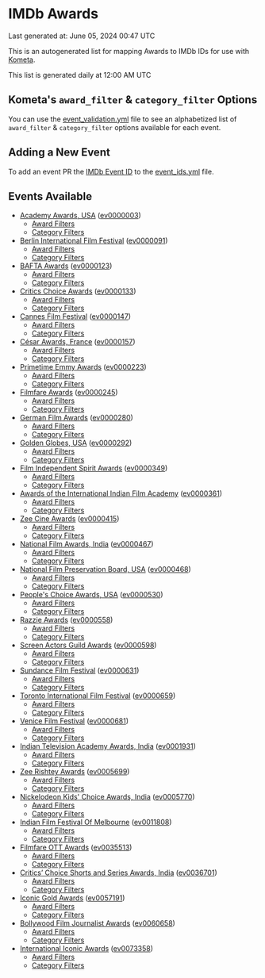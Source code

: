# IMDb Awards

Last generated at: June 05, 2024 00:47 UTC

This is an autogenerated list for mapping Awards to IMDb IDs for use with [Kometa](https://github.com/Kometa-Team/Kometa).

This list is generated daily at 12:00 AM UTC 

## Kometa's `award_filter` & `category_filter` Options

You can use the [event_validation.yml](https://github.com/Kometa-Team/IMDb-Awards/blob/master/event_validation.yml) file to see an alphabetized list of `award_filter` & `category_filter` options available for each event.

## Adding a New Event

To add an event PR the [IMDb Event ID](https://www.imdb.com/event/all/) to the [event_ids.yml](https://github.com/Kometa-Team/IMDb-Awards/blob/master/event_ids.yml) file.

## Events Available

* [Academy Awards, USA](https://www.imdb.com/event/ev0000003) ([ev0000003](https://github.com/Kometa-Team/IMDb-Awards/blob/master/event_validation.yml#L1))
  * [Award Filters](https://github.com/Kometa-Team/IMDb-Awards/blob/master/event_validation.yml#L6)
  * [Category Filters](https://github.com/Kometa-Team/IMDb-Awards/blob/master/event_validation.yml#L14)
* [Berlin International Film Festival](https://www.imdb.com/event/ev0000091) ([ev0000091](https://github.com/Kometa-Team/IMDb-Awards/blob/master/event_validation.yml#L148))
  * [Award Filters](https://github.com/Kometa-Team/IMDb-Awards/blob/master/event_validation.yml#L152)
  * [Category Filters](https://github.com/Kometa-Team/IMDb-Awards/blob/master/event_validation.yml#L346)
* [BAFTA Awards](https://www.imdb.com/event/ev0000123) ([ev0000123](https://github.com/Kometa-Team/IMDb-Awards/blob/master/event_validation.yml#L622))
  * [Award Filters](https://github.com/Kometa-Team/IMDb-Awards/blob/master/event_validation.yml#L627)
  * [Category Filters](https://github.com/Kometa-Team/IMDb-Awards/blob/master/event_validation.yml#L660)
* [Critics Choice Awards](https://www.imdb.com/event/ev0000133) ([ev0000133](https://github.com/Kometa-Team/IMDb-Awards/blob/master/event_validation.yml#L1150))
  * [Award Filters](https://github.com/Kometa-Team/IMDb-Awards/blob/master/event_validation.yml#L1153)
  * [Category Filters](https://github.com/Kometa-Team/IMDb-Awards/blob/master/event_validation.yml#L1158)
* [Cannes Film Festival](https://www.imdb.com/event/ev0000147) ([ev0000147](https://github.com/Kometa-Team/IMDb-Awards/blob/master/event_validation.yml#L1259))
  * [Award Filters](https://github.com/Kometa-Team/IMDb-Awards/blob/master/event_validation.yml#L1264)
  * [Category Filters](https://github.com/Kometa-Team/IMDb-Awards/blob/master/event_validation.yml#L1430)
* [César Awards, France](https://www.imdb.com/event/ev0000157) ([ev0000157](https://github.com/Kometa-Team/IMDb-Awards/blob/master/event_validation.yml#L1659))
  * [Award Filters](https://github.com/Kometa-Team/IMDb-Awards/blob/master/event_validation.yml#L1662)
  * [Category Filters](https://github.com/Kometa-Team/IMDb-Awards/blob/master/event_validation.yml#L1667)
* [Primetime Emmy Awards](https://www.imdb.com/event/ev0000223) ([ev0000223](https://github.com/Kometa-Team/IMDb-Awards/blob/master/event_validation.yml#L1724))
  * [Award Filters](https://github.com/Kometa-Team/IMDb-Awards/blob/master/event_validation.yml#L1729)
  * [Category Filters](https://github.com/Kometa-Team/IMDb-Awards/blob/master/event_validation.yml#L1736)
* [Filmfare Awards](https://www.imdb.com/event/ev0000245) ([ev0000245](https://github.com/Kometa-Team/IMDb-Awards/blob/master/event_validation.yml#L2937))
  * [Award Filters](https://github.com/Kometa-Team/IMDb-Awards/blob/master/event_validation.yml#L2941)
  * [Category Filters](https://github.com/Kometa-Team/IMDb-Awards/blob/master/event_validation.yml#L2950)
* [German Film Awards](https://www.imdb.com/event/ev0000280) ([ev0000280](https://github.com/Kometa-Team/IMDb-Awards/blob/master/event_validation.yml#L3052))
  * [Award Filters](https://github.com/Kometa-Team/IMDb-Awards/blob/master/event_validation.yml#L3056)
  * [Category Filters](https://github.com/Kometa-Team/IMDb-Awards/blob/master/event_validation.yml#L3079)
* [Golden Globes, USA](https://www.imdb.com/event/ev0000292) ([ev0000292](https://github.com/Kometa-Team/IMDb-Awards/blob/master/event_validation.yml#L3152))
  * [Award Filters](https://github.com/Kometa-Team/IMDb-Awards/blob/master/event_validation.yml#L3157)
  * [Category Filters](https://github.com/Kometa-Team/IMDb-Awards/blob/master/event_validation.yml#L3165)
* [Film Independent Spirit Awards](https://www.imdb.com/event/ev0000349) ([ev0000349](https://github.com/Kometa-Team/IMDb-Awards/blob/master/event_validation.yml#L3331))
  * [Award Filters](https://github.com/Kometa-Team/IMDb-Awards/blob/master/event_validation.yml#L3334)
  * [Category Filters](https://github.com/Kometa-Team/IMDb-Awards/blob/master/event_validation.yml#L3343)
* [Awards of the International Indian Film Academy](https://www.imdb.com/event/ev0000361) ([ev0000361](https://github.com/Kometa-Team/IMDb-Awards/blob/master/event_validation.yml#L3383))
  * [Award Filters](https://github.com/Kometa-Team/IMDb-Awards/blob/master/event_validation.yml#L3385)
  * [Category Filters](https://github.com/Kometa-Team/IMDb-Awards/blob/master/event_validation.yml#L3394)
* [Zee Cine Awards](https://www.imdb.com/event/ev0000415) ([ev0000415](https://github.com/Kometa-Team/IMDb-Awards/blob/master/event_validation.yml#L3473))
  * [Award Filters](https://github.com/Kometa-Team/IMDb-Awards/blob/master/event_validation.yml#L3475)
  * [Category Filters](https://github.com/Kometa-Team/IMDb-Awards/blob/master/event_validation.yml#L3485)
* [National Film Awards, India](https://www.imdb.com/event/ev0000467) ([ev0000467](https://github.com/Kometa-Team/IMDb-Awards/blob/master/event_validation.yml#L3590))
  * [Award Filters](https://github.com/Kometa-Team/IMDb-Awards/blob/master/event_validation.yml#L3594)
  * [Category Filters](https://github.com/Kometa-Team/IMDb-Awards/blob/master/event_validation.yml#L3607)
* [National Film Preservation Board, USA](https://www.imdb.com/event/ev0000468) ([ev0000468](https://github.com/Kometa-Team/IMDb-Awards/blob/master/event_validation.yml#L3798))
  * [Award Filters](https://github.com/Kometa-Team/IMDb-Awards/blob/master/event_validation.yml#L3801)
  * [Category Filters](https://github.com/Kometa-Team/IMDb-Awards/blob/master/event_validation.yml#L3803)
* [People's Choice Awards, USA](https://www.imdb.com/event/ev0000530) ([ev0000530](https://github.com/Kometa-Team/IMDb-Awards/blob/master/event_validation.yml#L3806))
  * [Award Filters](https://github.com/Kometa-Team/IMDb-Awards/blob/master/event_validation.yml#L3809)
  * [Category Filters](https://github.com/Kometa-Team/IMDb-Awards/blob/master/event_validation.yml#L3812)
* [Razzie Awards](https://www.imdb.com/event/ev0000558) ([ev0000558](https://github.com/Kometa-Team/IMDb-Awards/blob/master/event_validation.yml#L4054))
  * [Award Filters](https://github.com/Kometa-Team/IMDb-Awards/blob/master/event_validation.yml#L4057)
  * [Category Filters](https://github.com/Kometa-Team/IMDb-Awards/blob/master/event_validation.yml#L4062)
* [Screen Actors Guild Awards](https://www.imdb.com/event/ev0000598) ([ev0000598](https://github.com/Kometa-Team/IMDb-Awards/blob/master/event_validation.yml#L4102))
  * [Award Filters](https://github.com/Kometa-Team/IMDb-Awards/blob/master/event_validation.yml#L4105)
  * [Category Filters](https://github.com/Kometa-Team/IMDb-Awards/blob/master/event_validation.yml#L4107)
* [Sundance Film Festival](https://www.imdb.com/event/ev0000631) ([ev0000631](https://github.com/Kometa-Team/IMDb-Awards/blob/master/event_validation.yml#L4133))
  * [Award Filters](https://github.com/Kometa-Team/IMDb-Awards/blob/master/event_validation.yml#L4136)
  * [Category Filters](https://github.com/Kometa-Team/IMDb-Awards/blob/master/event_validation.yml#L4186)
* [Toronto International Film Festival](https://www.imdb.com/event/ev0000659) ([ev0000659](https://github.com/Kometa-Team/IMDb-Awards/blob/master/event_validation.yml#L4298))
  * [Award Filters](https://github.com/Kometa-Team/IMDb-Awards/blob/master/event_validation.yml#L4301)
  * [Category Filters](https://github.com/Kometa-Team/IMDb-Awards/blob/master/event_validation.yml#L4351)
* [Venice Film Festival](https://www.imdb.com/event/ev0000681) ([ev0000681](https://github.com/Kometa-Team/IMDb-Awards/blob/master/event_validation.yml#L4421))
  * [Award Filters](https://github.com/Kometa-Team/IMDb-Awards/blob/master/event_validation.yml#L4426)
  * [Category Filters](https://github.com/Kometa-Team/IMDb-Awards/blob/master/event_validation.yml#L4759)
* [Indian Television Academy Awards, India](https://www.imdb.com/event/ev0001931) ([ev0001931](https://github.com/Kometa-Team/IMDb-Awards/blob/master/event_validation.yml#L5197))
  * [Award Filters](https://github.com/Kometa-Team/IMDb-Awards/blob/master/event_validation.yml#L5199)
  * [Category Filters](https://github.com/Kometa-Team/IMDb-Awards/blob/master/event_validation.yml#L5207)
* [Zee Rishtey Awards](https://www.imdb.com/event/ev0005699) ([ev0005699](https://github.com/Kometa-Team/IMDb-Awards/blob/master/event_validation.yml#L5380))
  * [Award Filters](https://github.com/Kometa-Team/IMDb-Awards/blob/master/event_validation.yml#L5382)
  * [Category Filters](https://github.com/Kometa-Team/IMDb-Awards/blob/master/event_validation.yml#L5384)
* [Nickelodeon Kids' Choice Awards, India](https://www.imdb.com/event/ev0005770) ([ev0005770](https://github.com/Kometa-Team/IMDb-Awards/blob/master/event_validation.yml#L5459))
  * [Award Filters](https://github.com/Kometa-Team/IMDb-Awards/blob/master/event_validation.yml#L5461)
  * [Category Filters](https://github.com/Kometa-Team/IMDb-Awards/blob/master/event_validation.yml#L5464)
* [Indian Film Festival Of Melbourne](https://www.imdb.com/event/ev0011808) ([ev0011808](https://github.com/Kometa-Team/IMDb-Awards/blob/master/event_validation.yml#L5499))
  * [Award Filters](https://github.com/Kometa-Team/IMDb-Awards/blob/master/event_validation.yml#L5501)
  * [Category Filters](https://github.com/Kometa-Team/IMDb-Awards/blob/master/event_validation.yml#L5513)
* [Filmfare OTT Awards](https://www.imdb.com/event/ev0035513) ([ev0035513](https://github.com/Kometa-Team/IMDb-Awards/blob/master/event_validation.yml#L5532))
  * [Award Filters](https://github.com/Kometa-Team/IMDb-Awards/blob/master/event_validation.yml#L5534)
  * [Category Filters](https://github.com/Kometa-Team/IMDb-Awards/blob/master/event_validation.yml#L5540)
* [Critics’ Choice Shorts and Series Awards, India](https://www.imdb.com/event/ev0036701) ([ev0036701](https://github.com/Kometa-Team/IMDb-Awards/blob/master/event_validation.yml#L5603))
  * [Award Filters](https://github.com/Kometa-Team/IMDb-Awards/blob/master/event_validation.yml#L5605)
  * [Category Filters](https://github.com/Kometa-Team/IMDb-Awards/blob/master/event_validation.yml#L5608)
* [Iconic Gold Awards](https://www.imdb.com/event/ev0057191) ([ev0057191](https://github.com/Kometa-Team/IMDb-Awards/blob/master/event_validation.yml#L5626))
  * [Award Filters](https://github.com/Kometa-Team/IMDb-Awards/blob/master/event_validation.yml#L5628)
  * [Category Filters](https://github.com/Kometa-Team/IMDb-Awards/blob/master/event_validation.yml#L5630)
* [Bollywood Film Journalist Awards](https://www.imdb.com/event/ev0060658) ([ev0060658](https://github.com/Kometa-Team/IMDb-Awards/blob/master/event_validation.yml#L5689))
  * [Award Filters](https://github.com/Kometa-Team/IMDb-Awards/blob/master/event_validation.yml#L5691)
  * [Category Filters](https://github.com/Kometa-Team/IMDb-Awards/blob/master/event_validation.yml#L5696)
* [International Iconic Awards](https://www.imdb.com/event/ev0073358) ([ev0073358](https://github.com/Kometa-Team/IMDb-Awards/blob/master/event_validation.yml#L5707))
  * [Award Filters](https://github.com/Kometa-Team/IMDb-Awards/blob/master/event_validation.yml#L5709)
  * [Category Filters](https://github.com/Kometa-Team/IMDb-Awards/blob/master/event_validation.yml#L5711)
